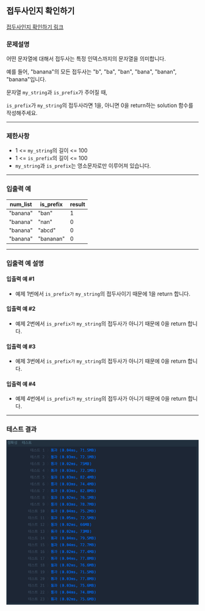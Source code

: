 ## 접두사인지 확인하기

[접두사인지 확인하기 링크](https://school.programmers.co.kr/learn/courses/30/lessons/181906)

### 문제설명

어떤 문자열에 대해서 접두사는 특정 인덱스까지의 문자열을 의미합니다.

예를 들어, "banana"의 모든 접두사는 "b", "ba", "ban", "bana", "banan", "banana"입니다.

문자열 `my_string`과 `is_prefix`가 주어질 때,

`is_prefix`가 `my_string`의 접두사라면 1을, 아니면 0을 return하는 solution 함수를 작성해주세요.

---

### 제한사항

+ 1 \<= `my_string`의 길이 \<= 100
+ 1 \<= `is_prefix`의 길이 \<= 100
+ `my_string`과 `is_prefix`는 영소문자로만 이루어져 있습니다.

---

### 입출력 예

| num_list | is_prefix | result |
|----------|-----------|--------|
| "banana" | "ban"     | 1      |
| "banana" | "nan"     | 0      |
| "banana" | "abcd"    | 0      |
| "banana" | "bananan" | 0      |

---

### 입출력 예 설명

#### 입출력 예 #1

+ 예제 1번에서 `is_prefix가` `my_string`의 접두사이기 때문에 1을 return 합니다.

#### 입출력 예 #2

+ 예제 2번에서 `is_prefix가` `my_string`의 접두사가 아니기 때문에 0을 return 합니다.

#### 입출력 예 #3

+ 예제 3번에서 `is_prefix가` `my_string`의 접두사가 아니기 때문에 0을 return 합니다.

#### 입출력 예 #4

+ 예제 4번에서 `is_prefix가` `my_string`의 접두사가 아니기 때문에 0을 return 합니다.

---

### 테스트 결과

![결과](./181906_결과.png)